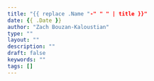 ```yaml
---
title: "{{ replace .Name "-" " " | title }}"
date: {{ .Date }}
author: "Zach Bouzan-Kaloustian"
type: ""
layout: ""
description: ""
draft: false
keywords: ""
tags: []
---
```

